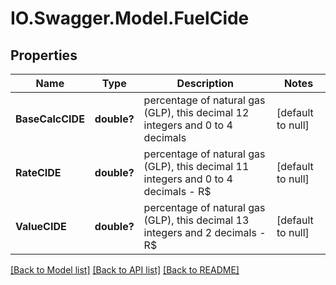 # IO.Swagger.Model.FuelCide
## Properties

Name | Type | Description | Notes
------------ | ------------- | ------------- | -------------
**BaseCalcCIDE** | **double?** | percentage of natural gas (GLP), this decimal 12 integers and 0 to 4 decimals | [default to null]
**RateCIDE** | **double?** | percentage of natural gas (GLP), this decimal 11 integers and 0 to 4 decimals - R$ | [default to null]
**ValueCIDE** | **double?** | percentage of natural gas (GLP), this decimal 13 integers and 2 decimals - R$ | [default to null]

[[Back to Model list]](../README.md#documentation-for-models) [[Back to API list]](../README.md#documentation-for-api-endpoints) [[Back to README]](../README.md)

